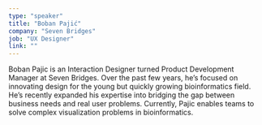 ```yaml
---
type: "speaker"
title: "Boban Pajić"
company: "Seven Bridges"
job: "UX Designer"
link: ""
---
```


Boban Pajic is an Interaction Designer turned Product Development Manager at Seven Bridges. Over the past few years, he’s focused on innovating design for the young but quickly growing bioinformatics field. He’s recently expanded his expertise into bridging the gap between business needs and real user problems. Currently, Pajic enables teams to solve complex visualization problems in bioinformatics.
